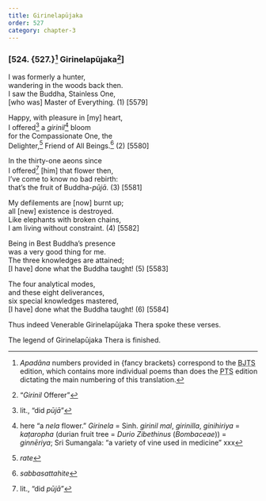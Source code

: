 ```yaml
---
title: Girinelapūjaka
order: 527
category: chapter-3
---
```


### \[524. {527.}[^1] Girinelapūjaka[^2]\]

I was formerly a hunter,  
wandering in the woods back then.  
I saw the Buddha, Stainless One,  
\[who was\] Master of Everything. (1) \[5579\]

Happy, with pleasure in \[my\] heart,  
I offered[^3] a *girinil*[^4] bloom  
for the Compassionate One, the  
Delighter,[^5] Friend of All Beings.[^6] (2) \[5580\]

In the thirty-one aeons since  
I offered[^7] \[him\] that flower then,  
I’ve come to know no bad rebirth:  
that’s the fruit of Buddha-*pūjā*. (3) \[5581\]

My defilements are \[now\] burnt up;  
all \[new\] existence is destroyed.  
Like elephants with broken chains,  
I am living without constraint. (4) \[5582\]

Being in Best Buddha’s presence  
was a very good thing for me.  
The three knowledges are attained;  
\[I have\] done what the Buddha taught! (5) \[5583\]

The four analytical modes,  
and these eight deliverances,  
six special knowledges mastered,  
\[I have\] done what the Buddha taught! (6) \[5584\]

Thus indeed Venerable Girinelapūjaka Thera spoke these verses.

The legend of Girinelapūjaka Thera is finished.

[^1]: *Apadāna* numbers provided in {fancy brackets} correspond to the <abbr title="Buddha Jayanthi Tripitaka Series">BJTS</abbr> edition, which contains more individual poems than does the <abbr title="Pali Text Society">PTS</abbr> edition dictating the main numbering of this translation.

[^2]: “*Girinil* Offerer”

[^3]: lit., “did *pūjā*”

[^4]: here “a *nela* flower.” *Girinela* = Sinh. *girinil mal*, *girinilla*, *ginihiriya* = *kaṭaropha* (durian fruit tree = *Durio Zibethinus* (*Bombaceae*)) = *ginnēriya*; Sri Sumangala: “a variety of vine used in medicine” xxx

[^5]: *rate*

[^6]: *sabbasattahite*

[^7]: lit., “did *pūjā*”
